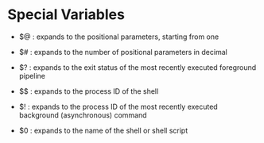 # Special Variables

- $@ : expands to the positional parameters, starting from one

- $# : expands to the number of positional parameters in decimal

- $? : expands to the exit status of the most recently executed foreground pipeline

- $$ : expands to the process ID of the shell

- $! : expands to the process ID of the most recently executed background (asynchronous) command

- $0 : expands to the name of the shell or shell script

